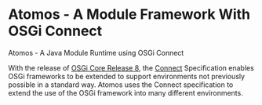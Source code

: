 # Atomos - A Module Framework With OSGi Connect

Atomos - A Java Module Runtime using OSGi Connect

With the release of [OSGi Core Release 8](https://docs.osgi.org/specification/osgi.core/8.0.0/), the [Connect](https://docs.osgi.org/specification/osgi.core/8.0.0/framework.connect.html) Specification enables OSGi frameworks to be extended to support environments not previously possible in a standard way. Atomos uses the Connect specification to extend the use of the OSGi framework into many different environments.

